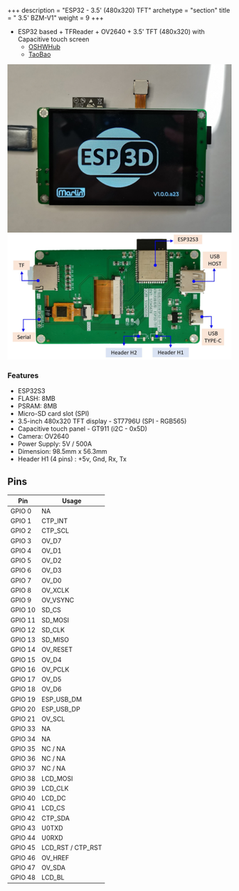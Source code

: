 +++
description = "ESP32 - 3.5' (480x320) TFT"
archetype = "section"
title = " 3.5' BZM-V1"
weight = 9
+++

* ESP32 based + TFReader + OV2640 + 3.5' TFT (480x320) with Capacitive touch screen
  * [OSHWHub](https://oshwhub.com/liqijian101/esp3d-tft_spi)
  * [TaoBao](https://item.taobao.com/item.htm?spm=a1z10.1-c-s.w4004-24142695501.10.23c7177fA2MHvK&id=744376886851)

![image](front.jpg?width=400px)
![image](back.jpg?width=400px)


### Features
* ESP32S3
* FLASH: 8MB
* PSRAM: 8MB
* Micro-SD card slot (SPI)
* 3.5-inch 480x320 TFT display - ST7796U (SPI - RGB565)
* Capacitive touch panel - GT911 (i2C - 0x5D)
* Camera: OV2640 
* Power Supply: 5V / 500A
* Dimension: 98.5mm x 56.3mm
* Header H1 (4 pins) : +5v, Gnd, Rx, Tx


## Pins 
Pin | Usage 
----|-----
GPIO 0 | NA  
GPIO 1 | CTP_INT 
GPIO 2 | CTP_SCL  
GPIO 3 | OV_D7
GPIO 4 | OV_D1 
GPIO 5 | OV_D2
GPIO 6 | OV_D3
GPIO 7 | OV_D0 
GPIO 8 | OV_XCLK 
GPIO 9 | OV_VSYNC
GPIO 10 | SD_CS
GPIO 11 | SD_MOSI
GPIO 12 | SD_CLK
GPIO 13 | SD_MISO
GPIO 14 | OV_RESET
GPIO 15 | OV_D4
GPIO 16 | OV_PCLK
GPIO 17 | OV_D5
GPIO 18 | OV_D6
GPIO 19 | ESP_USB_DM
GPIO 20 | ESP_USB_DP
GPIO 21 | OV_SCL
GPIO 33 | NA
GPIO 34 | NA
GPIO 35 | NC / NA
GPIO 36 | NC / NA
GPIO 37 | NC / NA
GPIO 38 | LCD_MOSI 
GPIO 39 | LCD_CLK
GPIO 40 | LCD_DC
GPIO 41 | LCD_CS
GPIO 42 | CTP_SDA
GPIO 43 | U0TXD
GPIO 44 | U0RXD
GPIO 45 | LCD_RST / CTP_RST
GPIO 46 | OV_HREF
GPIO 47 | OV_SDA
GPIO 48 | LCD_BL